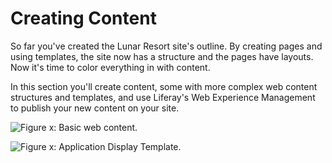 # Creating Content

So far you've created the Lunar Resort site's outline. By creating pages and
using templates, the site now has a structure and the pages have layouts. Now
it's time to color everything in with content.

In this section you'll create content, some with more complex web content
structures and templates, and use Liferay's Web Experience Management to publish
your new content on your site.

![Figure x: Basic web content.](../../../images/001-more-basic-content.png)

![Figure x: Application Display Template.](../../../images/001-adt-content.png)

<!-- These images don't display on the github preview. Path problem? -->
